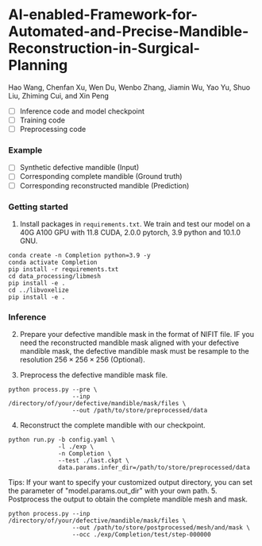 # AI-enabled-Framework-for-Automated-and-Precise-Mandible-Reconstruction-in-Surgical-Planning
Hao Wang, Chenfan Xu, Wen Du, Wenbo Zhang, Jiamin Wu, Yao Yu, Shuo Liu, Zhiming Cui, and Xin Peng

- [ ] Inference code and model checkpoint
- [ ] Training code
- [ ] Preprocessing code

### Example
- [ ] Synthetic defective mandible (Input)
- [ ] Corresponding complete mandible (Ground truth)
- [ ] Corresponding reconstructed mandible (Prediction)

### Getting started
1. Install packages in `requirements.txt`. We train and test our model on a 40G A100 GPU with 11.8 CUDA, 2.0.0 pytorch, 3.9 python and 10.1.0 GNU.
```angular2html
conda create -n Completion python=3.9 -y
conda activate Completion
pip install -r requirements.txt
cd data_processing/libmesh
pip install -e .
cd ../libvoxelize
pip install -e .
```
### Inference
2.  Prepare your defective mandible mask in the format of NIFIT file. IF you need the reconstructed mandible mask aligned with your defective mandible mask, the defective mandible mask must be resample to the resolution $256 \times 256 \times 256$ (Optional).

3.  Preprocess the defective mandible mask file.
```angular2html
python process.py --pre \
                  --inp /directory/of/your/defective/mandible/mask/files \
                  --out /path/to/store/preprocessed/data
```
4.  Reconstruct the complete mandible with our checkpoint.
```angular2html
python run.py -b config.yaml \
              -l ./exp \
              -n Completion \
              --test ./last.ckpt \
              data.params.infer_dir=/path/to/store/preprocessed/data
```
Tips: If your want to specify your customized output directory, you can set the parameter of "model.params.out_dir" with your own path.
5.  Postprocess the output to obtain the complete mandible mesh and mask.
```angular2html
python process.py --inp /directory/of/your/defective/mandible/mask/files \
                  --out /path/to/store/postprocessed/mesh/and/mask \
                  --occ ./exp/Completion/test/step-000000
```

